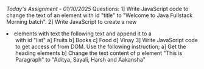 _Today's Assignment - 01/10/2025_
Questions:
1] Write JavaScript code to change the text of an element with id "title" to "Welcome to Java Fullstack Morning batch".
2] Write JavaScript to create a new <li> elements with text the following text and append it to a <ul> with id "list"
a] Fruits
b] Books
c] Food
d] Vinay
3] Write JavaScript code to get access of from DOM. Use the following instruction;
a] Get the heading elements
b] Change the text content of p element "This is Paragraph" to "Aditya, Sayali, Harsh and Aakansha"
